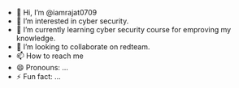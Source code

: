 - 👋 Hi, I’m @iamrajat0709
- 👀 I’m interested in cyber security.
- 🌱 I’m currently learning cyber security course for emproving my knowledge.
- 💞️ I’m looking to collaborate on redteam.
- 📫 How to reach me 
- 😄 Pronouns: ...
- ⚡ Fun fact: ...

<!---
iamrajat0709/iamrajat0709 is a ✨ special ✨ repository because its `README.md` (this file) appears on your GitHub profile.
You can click the Preview link to take a look at your changes.
--->
